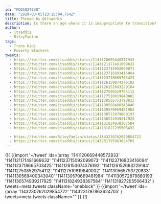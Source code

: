 ```yaml
---
id: "FDD5827038"
date: "2020-03-05T23:15:04.754Z"
title: Thread by @itsaddis
description: Is there an age where it is inappropriate to transition?
author:
  - itsaddis
  - RileyFaelan
tags:
  - Trans Kids
  - Puberty Blockers
tweets:
  - https://twitter.com/itsaddis/status/1141120669448572933
  - https://twitter.com/itsaddis/status/1141121171481669632
  - https://twitter.com/itsaddis/status/1141123715092099073
  - https://twitter.com/itsaddis/status/1141123716803416064
  - https://twitter.com/itsaddis/status/1141123718665703425
  - https://twitter.com/itsaddis/status/1141126150074376192
  - https://twitter.com/itsaddis/status/1141126152683229184
  - https://twitter.com/itsaddis/status/1141127508529754112
  - https://twitter.com/itsaddis/status/1141127510819840002
  - https://twitter.com/itsaddis/status/1141130565753720833
  - https://twitter.com/itsaddis/status/1141130568400343040
  - https://twitter.com/itsaddis/status/1141130570669481984
  - https://twitter.com/itsaddis/status/1141130572879880193
  - https://twitter.com/itsaddis/status/1141130574939217925
  - https://twitter.com/itsaddis/status/1141131824938307584
  - https://twitter.com/itsaddis/status/1141131827295506432

  - https://twitter.com/RileyFaelan/status/1143230762029854722
  - https://twitter.com/itsaddis/status/1143231797863624705
---
```

{!{
  {{import '~/tweet' ids=(array
    '1141120669448572933'
    '1141121171481669632'
    '1141123715092099073'
    '1141123716803416064'
    '1141123718665703425'
    '1141126150074376192'
    '1141126152683229184'
    '1141127508529754112'
    '1141127510819840002'
    '1141130565753720833'
    '1141130568400343040'
    '1141130570669481984'
    '1141130572879880193'
    '1141130574939217925'
    '1141131824938307584'
    '1141131827295506432'
  ) tweets=meta.tweets className="oneblock" }}
  {{import '~/tweet' ids=(array
    '1143230762029854722'
    '1143231797863624705'
  ) tweets=meta.tweets className="" }}
}!}

